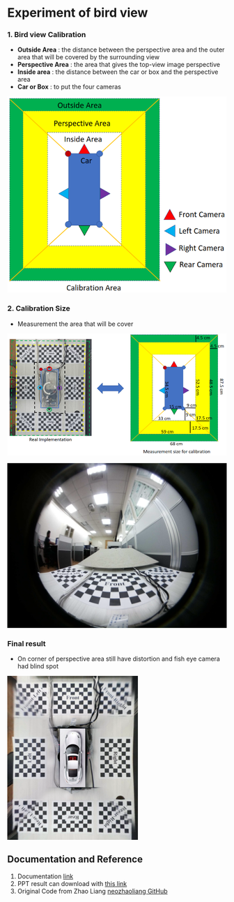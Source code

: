 # Experiment of bird view 
### 1. Bird view Calibration
- **Outside Area** : the distance between the perspective area and the outer area that will be covered by the surrounding view​​
- **Perspective Area** : the area that gives the top-view image perspective
- **Inside area** : the distance between the car or box and the perspective area 
- **Car or Box** : to put the four cameras

![img.png](img.png)

### 2. Calibration Size
- Measurement the area that will be cover

![img_2.png](img_2.png)


![10_21_11_41_54](images/second/10_21_11_41_54.png)



### Final result

- On corner of perspective area still have distortion and fish eye camera had blind spot
<div style="width:300px">

![BirdView_Result_screenshoot](result/second/BirdView_Result_screenshoot.png)
</div>


## Documentation and Reference
1. Documentation [link](https://mcut-my.sharepoint.com/:f:/g/personal/m07158031_o365_mcut_edu_tw/Enu7QLAPY15OkFzQuGQrBV4BK8BqS_Oq_2D-eVQ3WeZxSA?e=WiieP1)
2. PPT result can download with [this link](https://mcut-my.sharepoint.com/:p:/g/personal/m07158031_o365_mcut_edu_tw/EVBQWUR2BYFDlz0jHPW9KWUB9NKGR-VVz2c0rxeNMCr7Jg?e=0mGOy7)
3. Original Code from Zhao Liang [neozhaoliang GitHub](https://github.com/neozhaoliang/surround-view-system-introduction)